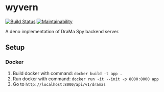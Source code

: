 # wyvern

[![Build Status](https://github.com/thejus-paul/wyvern/workflows/CodeQL/badge.svg?branch=master)](https://github.com/thejus-paul/wyvern/actions)
[![Maintainability](https://api.codeclimate.com/v1/badges/64a21b4dfdeafef7598f/maintainability)](https://codeclimate.com/github/Thejus-Paul/wyvern/maintainability)

A deno implementation of DraMa Spy backend server.

## Setup

### Docker

1. Build docker with command: `docker build -t app .`
2. Run docker with command: `docker run -it --init -p 8000:8000 app`
3. Go to `http://localhost:8000/api/v1/dramas`
